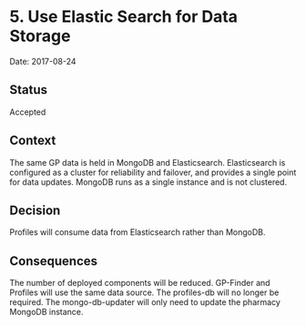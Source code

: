# 5. Use Elastic Search for Data Storage

Date: 2017-08-24

## Status

Accepted

## Context

The same GP data is held in MongoDB and Elasticsearch.
Elasticsearch is configured as a cluster for reliability and failover, and provides a single point for data updates.
MongoDB runs as a single instance and is not clustered.

## Decision

 Profiles will consume data from Elasticsearch rather than MongoDB.

## Consequences
The number of deployed components will be reduced.
GP-Finder and Profiles will use the same data source.
The profiles-db will no longer be required.
The mongo-db-updater will only need to update the pharmacy MongoDB instance.
